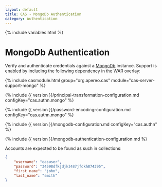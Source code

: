 ```yaml
---
layout: default
title: CAS - MongoDb Authentication
category: Authentication
---
```

{% include variables.html %}


# MongoDb Authentication

Verify and authenticate credentials against a [MongoDb](https://www.mongodb.org/) instance.
Support is enabled by including the following dependency in the WAR overlay:

{% include casmodule.html group="org.apereo.cas" module="cas-server-support-mongo" %}

{% include {{ version }}/principal-transformation-configuration.md configKey="cas.authn.mongo" %}

{% include {{ version }}/password-encoding-configuration.md configKey="cas.authn.mongo" %}

{% include {{ version }}/mongodb-configuration.md configKey="cas.authn" %}

{% include {{ version }}/mongodb-authentication-configuration.md %}

Accounts are expected to be found as such in collections:

```json
{
    "username": "casuser",
    "password": "34598dfkjdjk3487jfdkh874395",
    "first_name": "john",
    "last_name": "smith"
}
```
